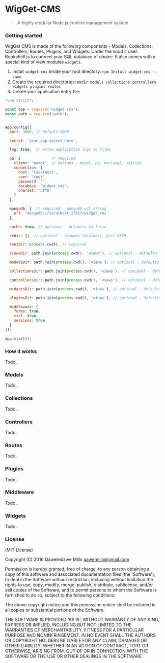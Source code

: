 # WigGet-CMS
> A highly modular Node.js content management system

### Getting started
WigGet CMS is made of the following components - Models, Collections, Controllers, Routes, Plugins, and Widgets. Under the hood it uses Bookshelf.js to connect your SQL database of choice. It also comes with a special kind of view modules `widgets`.

 1. Install `widget-cms` inside your root directory: `npm Install widget-cms --save`.
 2. Create the required directories: `mkdir models collections controllers widgets plugins routes`
 3. Create your application entry file:

```javascript
"use strict";

const app = require('widget-cms');
const path = require('path');


app.config({
  port: 3000, // default 3000

  secret: 'your_app_secret_here',

  log: true,  // write application logs to files

  db: {              // required
    client: 'mysql', // options - mysql, pg, mariasql, sqlite3
    connection: {
      host: 'localhost',
      user: 'root',
      password: '',
      database: 'widget_cms',
      charset: 'utf8'
    }
  },

  mongodb: {  // required - mongodb url string
    url: 'mongodb://localhost:27017/widget_cms'
  },

  cache: true, // optional - defaults to false

  redis: {}, // optional - assumes localhost, port 6379

  rootDir: process.cwd(), // required

  viewsDir: path.join(process.cwd(), 'views'), // optional - defaults to ./views

  modelsDir: path.join(process.cwd(), 'views'), // optional - defaults to ./models

  collectionsDir: path.join(process.cwd(), 'views'), // optional - defaults to ./collections

  controllersDir: path.join(process.cwd(), 'views'), // optional - defaults to ./controllers

  widgetsDir: path.join(process.cwd(), 'views'), // optional - defaults to ./widgets

  pluginsDir: path.join(process.cwd(), 'views'), // optional - defaults ./plugins

  middleware: {
    forms: true,
    csrf: true,
    sessions: true
  }
});

app.start();
```

### How it works
Todo..

### Models
Todo..

### Collections
Todo..

### Controllers
Todo..

### Routes
Todo..

### Plugins
Todo..

### Middleware
Todo..

### Widgets
Todo..

### License

(MIT License)

Copyright (C) 2016 Qawelesizwe Mlilo <qawemlilo@gmail.com>

Permission is hereby granted, free of charge, to any person obtaining a copy of this software and associated documentation files (the 'Software'), to deal in the Software without restriction, including without limitation the rights to use, copy, modify, merge, publish, distribute, sublicense, and/or sell copies of the Software, and to permit persons to whom the Software is furnished to do so, subject to the following conditions:

The above copyright notice and this permission notice shall be included in all copies or substantial portions of the Software.

THE SOFTWARE IS PROVIDED 'AS IS', WITHOUT WARRANTY OF ANY KIND, EXPRESS OR IMPLIED, INCLUDING BUT NOT LIMITED TO THE WARRANTIES OF MERCHANTABILITY, FITNESS FOR A PARTICULAR PURPOSE AND NONINFRINGEMENT. IN NO EVENT SHALL THE AUTHORS OR COPYRIGHT HOLDERS BE LIABLE FOR ANY CLAIM, DAMAGES OR OTHER LIABILITY, WHETHER IN AN ACTION OF CONTRACT, TORT OR OTHERWISE, ARISING FROM, OUT OF OR IN CONNECTION WITH THE SOFTWARE OR THE USE OR OTHER DEALINGS IN THE SOFTWARE.
